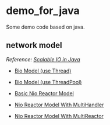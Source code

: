 # demo_for_java
Some demo code based on java.

## network model

*Reference:   [Scalable IO in Java](http://gee.cs.oswego.edu/dl/cpjslides/nio.pdf)*

* [Bio Model (use Thread)](https://github.com/jffree/demo_for_java/tree/master/src/cn.wthinker/java_demo/network_model/bio_model)

* [Bio Model (use ThreadPool)](https://github.com/jffree/demo_for_java/tree/master/src/cn.wthinker/java_demo/network_model/bio_model_with_theadpool)

* [Basic Nio Reactor Model](https://github.com/jffree/demo_for_java/tree/master/src/cn.wthinker/java_demo/network_model/basic_reactor)

* [Nio Reactor Model With MultiHandler](https://github.com/jffree/demo_for_java/tree/master/src/cn.wthinker/java_demo/network_model/reactor_with_multiHandler)

* [Nio Reactor Model With MultiReactor](https://github.com/jffree/demo_for_java/tree/master/src/cn.wthinker/java_demo/network_model/reactor_with_subReactor)
